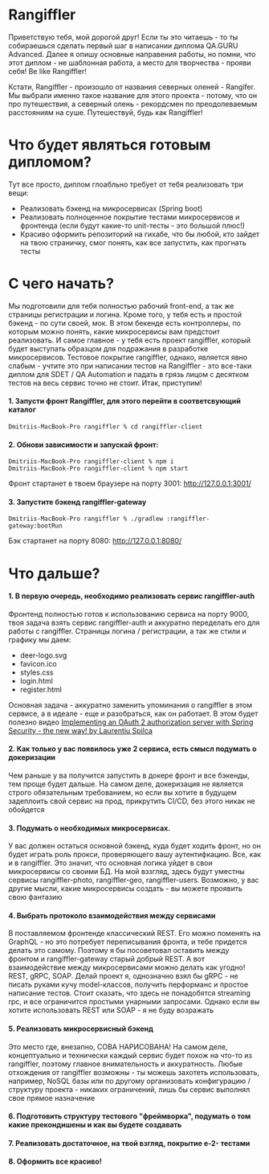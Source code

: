 # Rangiffler

Приветствую тебя, мой дорогой друг!
Если ты это читаешь - то ты собираешься сделать первый шаг в написании диплома QA.GURU Advanced.
Далее я опишу основные направения работы, но помни, что этот диплом - не шаблонная работа, а место
для творчества - прояви себя! Be like Rangiffler!

Кстати, Rangiffler - произошло от названия северных оленей - Rangifer. Мы выбрали именно такое
название для этого проекта - потому, что он про путешествия, а северный олень - рекордсмен по
преодолеваемым расстояниям на суше. Путешествуй, будь как Rangiffler!

# Что будет являться готовым дипломом?

Тут все просто, диплом глоабльно требует от тебя реализовать три вещи:

- Реализовать бэкенд на микросервисах (Spring boot)
- Реализовать полноценное покрытие тестами микросервисов и фронтенда (если будут какие-то
  unit-тесты - это большой плюс!)
- Красиво оформить репозиторий на гихабе, что бы любой, кто зайдет на твою страничку, смог понять,
  как все запустить, как прогнать тесты

# С чего начать?

Мы подготовили для тебя полностью рабочий front-end, а так же страницы регистрации и логина. Кроме
того, у тебя есть и простой бэкенд - по сути своей, мок. В этом бекенде есть контроллеры, по которым
можно понять, какие микросервисы вам предстоит реализовать. И самое главное - у тебя есть проект
rangiffler, который будет выступать образцом для подражания в разработке микросервисов. Тестовое
покрытие rangiffler, однако, является явно слабым - учтите это при написании тестов на Rangiffler - это
все-таки диплом для SDET / QA Automation и падать в грязь лицом с десятком тестов на весь сервис
точно не стоит. Итак, приступим!

#### 1. Запусти фронт Rangiffler, для этого перейти в соответсвующий каталог

```posh
Dmitriis-MacBook-Pro rangiffler % cd rangiffler-client
```

#### 2. Обнови зависимости и запускай фронт:

```posh
Dmitriis-MacBook-Pro rangiffler-client % npm i
Dmitriis-MacBook-Pro rangiffler-client % npm start
```

Фронт стартанет в твоем браузере на порту 3001: http://127.0.0.1:3001/

#### 3. Запустите бэкенд rangiffler-gateway

```posh
Dmitriis-MacBook-Pro rangiffler % ./gradlew :rangiffler-gateway:bootRun
```

Бэк стартанет на порту 8080: http://127.0.0.1:8080/

# Что дальше?

#### 1. В первую очередь, необходимо реализовать сервис rangiffler-auth

Фронтенд полностью готов к использованию сервиса на порту 9000,
твоя задача взять сервис rangiffler-auth и аккуратно переделать его для работы с rangiffler.
Страницы логина / регистрации, а так же стили и графику мы даем:

- deer-logo.svg
- favicon.ico
- styles.css
- login.html
- register.html

Основная задача - аккуратно заменить упоминания о rangiffler в этом сервисе, а в идеале - еще и
разобраться, как он работает. В этом будет полезно
видео [Implementing an OAuth 2 authorization server with Spring Security - the new way! by Laurentiu Spilca](https://youtu.be/DaUGKnA7aro)

#### 2. Как только у вас появилось уже 2 сервиса, есть смысл подумать о докеризации

Чем раньше у ва получится запустить в докере фронт и все бэкенды, тем проще будет дальше.
На самом деле, докеризация не является строго обязательным требованием, но если вы хотите в будущем
задеплоить свой сервис на прод, прикрутить CI/CD, без этого никак не обойдется

#### 3. Подумать о необходимых микросервисах.

У вас должен остаться основной бэкенд, куда будет ходить фронт, но он будет играть роль прокси,
проверяющего вашу аутентифкацию. Все, как и в rangiffler. Это значит, что основная логика уйдет в свои
микросервисы со своими БД. На мой вззгляд, здесь будут уместны сервисы rangiffler-photo,
rangiffler-geo, rangiffler-users. Возможно, у вас другие мысли, какие микросервисы создать - вы
можете проявить свою фантазию

#### 4. Выбрать протоколо взаимодействия между сервисами

В поставляемом фронтенде классический REST. Его можно поменять на GraphQL - но это потребует
переписывания фронта, и тебе придется делать это самому. Поэтому я бы посоветовал оставить между
фронтом и rangiffler-gateway старый добрый REST. А вот взаимодействие между микросервисами можно
делать как угодно! REST, gRPC, SOAP. Делай проект я, однозначно взял бы gRPC - не писать руками кучу
model-классов, получить перформанс и простое написание тестов. Стоит сказать, что здесь не
понадобятся streaming rpc, и все ограничится простыми унарными запросами. Однако если вы хотите
использовать REST или SOAP - я не буду возражать

#### 5. Реализовать микросервисный бэкенд

Это место где, внезапно, СОВА НАРИСОВАНА!
На самом деле, концептуально и технически каждый сервис будет похож на что-то из rangiffler, поэтому
главное внимательность и аккуратность. Любые отхождения от rangiffler возможны - ты можешь захотеть
использовать, например, NoSQL базы или по другому организовать конфигурацию / структуру проекта -
никаких ограничений, лишь бы сервис выполнял свое прямое назначение

#### 6. Подготовить структуру тестового "фреймворка", подумать о том какие прекондишены и как вы будете создавать

#### 7. Реализовать достаточное, на твой взгляд, покрытие e-2- тестами

#### 8. Оформить все красиво!











